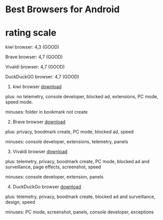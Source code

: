 # Best Browsers for Android

# rating scale
kiwi browser: 4,3 (GOOD)

Brave browser: 4,7 (GOOD)

Vivaldi browser: 4,7 (GOOD)

DuckDuckGO browser: 4,7 (GOOD)

1. kiwi browser [download](https://play.google.com/store/apps/details?id=com.kiwibrowser.browser)

plus:
no telemetry, console developer, blocked ad, extensions, PC mode, speed mode.

minuses:
folder in bookmark not create

2. Brave browser [download](https://play.google.com/store/apps/details?id=com.brave.browser)

plus:
privacy, boodmark create, PC mode, blocked ad, speed

minuses:
console developer, extensions, telemetry, panels

3. Vivaldi browser [download](https://play.google.com/store/apps/details?id=com.vivaldi.browser)

plus:
telemetry, privacy, boodmark create, PC mode, blocked ad and surveillance, page effects, screenshot, speed

minuses:
console developer, extension, panels

4. DuckDuckGo browser [download](https://play.google.com/store/apps/details?id=com.duckduckgo.mobile.android)

plus:
telemetry, privacy, boodmark create, blocked ad and surveillance, design, speed

minuses:
PC mode, screenshot, panels, console developer, exceptions
